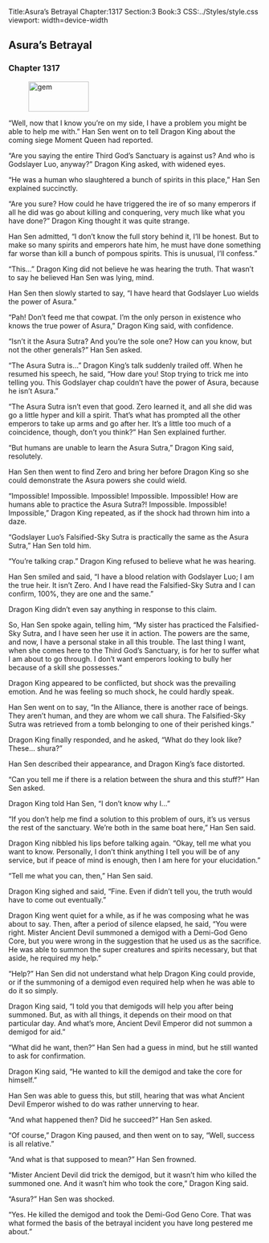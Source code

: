 Title:Asura’s Betrayal 
Chapter:1317 
Section:3 
Book:3 
CSS:../Styles/style.css 
viewport: width=device-width
  
## Asura’s Betrayal
### Chapter 1317 
<figure>
	<img src="../Images/gem.gif" alt="gem" id="gem" width="120" height="60" />
</figure>
  

  
  “Well, now that I know you’re on my side, I have a problem you might be able to help me with.” Han Sen went on to tell Dragon King about the coming siege Moment Queen had reported.

“Are you saying the entire Third God’s Sanctuary is against us? And who is Godslayer Luo, anyway?” Dragon King asked, with widened eyes.

“He was a human who slaughtered a bunch of spirits in this place,” Han Sen explained succinctly.

“Are you sure? How could he have triggered the ire of so many emperors if all he did was go about killing and conquering, very much like what you have done?” Dragon King thought it was quite strange.

Han Sen admitted, “I don’t know the full story behind it, I’ll be honest. But to make so many spirits and emperors hate him, he must have done something far worse than kill a bunch of pompous spirits. This is unusual, I’ll confess.”

“This…” Dragon King did not believe he was hearing the truth. That wasn’t to say he believed Han Sen was lying, mind.

Han Sen then slowly started to say, “I have heard that Godslayer Luo wields the power of Asura.”

“Pah! Don’t feed me that cowpat. I’m the only person in existence who knows the true power of Asura,” Dragon King said, with confidence.

“Isn’t it the Asura Sutra? And you’re the sole one? How can you know, but not the other generals?” Han Sen asked.

“The Asura Sutra is…” Dragon King’s talk suddenly trailed off. When he resumed his speech, he said, “How dare you! Stop trying to trick me into telling you. This Godslayer chap couldn’t have the power of Asura, because he isn’t Asura.”

“The Asura Sutra isn’t even that good. Zero learned it, and all she did was go a little hyper and kill a spirit. That’s what has prompted all the other emperors to take up arms and go after her. It’s a little too much of a coincidence, though, don’t you think?” Han Sen explained further.

“But humans are unable to learn the Asura Sutra,” Dragon King said, resolutely.

Han Sen then went to find Zero and bring her before Dragon King so she could demonstrate the Asura powers she could wield.

“Impossible! Impossible. Impossible! Impossible. Impossible! How are humans able to practice the Asura Sutra?! Impossible. Impossible! Impossible,” Dragon King repeated, as if the shock had thrown him into a daze.

“Godslayer Luo’s Falsified-Sky Sutra is practically the same as the Asura Sutra,” Han Sen told him.

“You’re talking crap.” Dragon King refused to believe what he was hearing.

Han Sen smiled and said, “I have a blood relation with Godslayer Luo; I am the true heir. It isn’t Zero. And I have read the Falsified-Sky Sutra and I can confirm, 100%, they are one and the same.”

Dragon King didn’t even say anything in response to this claim.

So, Han Sen spoke again, telling him, “My sister has practiced the Falsified-Sky Sutra, and I have seen her use it in action. The powers are the same, and now, I have a personal stake in all this trouble. The last thing I want, when she comes here to the Third God’s Sanctuary, is for her to suffer what I am about to go through. I don’t want emperors looking to bully her because of a skill she possesses.”

Dragon King appeared to be conflicted, but shock was the prevailing emotion. And he was feeling so much shock, he could hardly speak.

Han Sen went on to say, “In the Alliance, there is another race of beings. They aren’t human, and they are whom we call shura. The Falsified-Sky Sutra was retrieved from a tomb belonging to one of their perished kings.”

Dragon King finally responded, and he asked, “What do they look like? These… shura?”

Han Sen described their appearance, and Dragon King’s face distorted.

“Can you tell me if there is a relation between the shura and this stuff?” Han Sen asked.

Dragon King told Han Sen, “I don’t know why I…”

“If you don’t help me find a solution to this problem of ours, it’s us versus the rest of the sanctuary. We’re both in the same boat here,” Han Sen said.

Dragon King nibbled his lips before talking again. “Okay, tell me what you want to know. Personally, I don’t think anything I tell you will be of any service, but if peace of mind is enough, then I am here for your elucidation.”

“Tell me what you can, then,” Han Sen said.

Dragon King sighed and said, “Fine. Even if didn’t tell you, the truth would have to come out eventually.”

Dragon King went quiet for a while, as if he was composing what he was about to say. Then, after a period of silence elapsed, he said, “You were right. Mister Ancient Devil summoned a demigod with a Demi-God Geno Core, but you were wrong in the suggestion that he used us as the sacrifice. He was able to summon the super creatures and spirits necessary, but that aside, he required my help.”

“Help?” Han Sen did not understand what help Dragon King could provide, or if the summoning of a demigod even required help when he was able to do it so simply.

Dragon King said, “I told you that demigods will help you after being summoned. But, as with all things, it depends on their mood on that particular day. And what’s more, Ancient Devil Emperor did not summon a demigod for aid.”

“What did he want, then?” Han Sen had a guess in mind, but he still wanted to ask for confirmation.

Dragon King said, “He wanted to kill the demigod and take the core for himself.”

Han Sen was able to guess this, but still, hearing that was what Ancient Devil Emperor wished to do was rather unnerving to hear.

“And what happened then? Did he succeed?” Han Sen asked.

“Of course,” Dragon King paused, and then went on to say, “Well, success is all relative.”

“And what is that supposed to mean?” Han Sen frowned.

“Mister Ancient Devil did trick the demigod, but it wasn’t him who killed the summoned one. And it wasn’t him who took the core,” Dragon King said.

“Asura?” Han Sen was shocked.

“Yes. He killed the demigod and took the Demi-God Geno Core. That was what formed the basis of the betrayal incident you have long pestered me about.”

